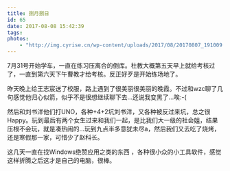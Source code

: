 ```yaml
---
title: 捌月捌日
id: 65
date: 2017-08-08 15:42:39
tags:
photos:
    - "http://img.cyrise.cn/wp-content/uploads/2017/08/20170807_191009.jpg"
---
```


7月31号开始学车，一直在练习压离合的倒库。杜教大概第五天早上就给考核过了，一直到第六天下午曹教才给考核。反正好歹是开始练场地了。

昨天晚上给王志宸送了校服，路上遇到了很美丽很美丽的晚霞。不过和wzc聊了几句感觉他归心似箭，似乎不是很想继续聊下去...还说我变黑了...唉:-(


然后和刘书洋他们打UNO，各种+4+2坑刘书洋，又各种被反过来坑，总之很Happy。玩到最后有两个女生过来和我们一起，是比我们大一级的社会姐，结果压根不会玩，就是凑热闹的...玩到九点半多意犹未尽a，然后我们又去吃了烧烤，还是寒假那一家，可惜少了赵科长。

这几天一直在找Windows绝赞应用之类的东西 ，各种很小众的小工具软件，感觉这样折腾之后这才是自己的电脑，很棒。